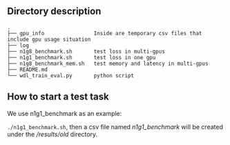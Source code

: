 ## Directory description
```
.
├── gpu_info                Inside are temporary csv files that include gpu usage situation
├── log
├── n1g8_benchmark.sh       test loss in multi-gpus
├── n1g1_benchmark.sh       test loss in one gpu
├── n1g8_benchmark_mem.sh   test memory and latency in multi-gpus
├── README.md
└── wdl_train_eval.py       python script
```


## How to start a test task
We use n1g1_benchmark as an example:

`./n1g1_benchmark.sh`, then a csv file named *n1g1_benchmark* will be created under the */results/old* directory.
